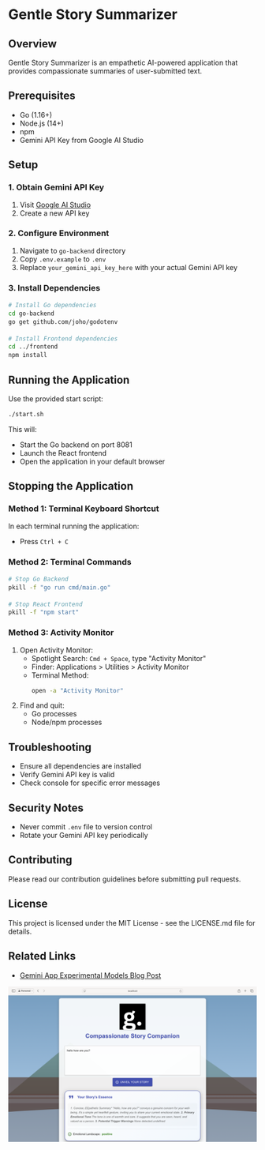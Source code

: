 # Gentle Story Summarizer

## Overview
Gentle Story Summarizer is an empathetic AI-powered application that provides compassionate summaries of user-submitted text.

## Prerequisites
- Go (1.16+)
- Node.js (14+)
- npm
- Gemini API Key from Google AI Studio

## Setup

### 1. Obtain Gemini API Key
1. Visit [Google AI Studio](https://makersuite.google.com/app/apikey)
2. Create a new API key

### 2. Configure Environment
1. Navigate to `go-backend` directory
2. Copy `.env.example` to `.env`
3. Replace `your_gemini_api_key_here` with your actual Gemini API key

### 3. Install Dependencies
```bash
# Install Go dependencies
cd go-backend
go get github.com/joho/godotenv

# Install Frontend dependencies
cd ../frontend
npm install
```

## Running the Application
Use the provided start script:
```bash
./start.sh
```

This will:
- Start the Go backend on port 8081
- Launch the React frontend
- Open the application in your default browser

## Stopping the Application

### Method 1: Terminal Keyboard Shortcut
In each terminal running the application:
- Press `Ctrl + C`

### Method 2: Terminal Commands
```bash
# Stop Go Backend
pkill -f "go run cmd/main.go"

# Stop React Frontend
pkill -f "npm start"
```

### Method 3: Activity Monitor
1. Open Activity Monitor:
   - Spotlight Search: `Cmd + Space`, type "Activity Monitor"
   - Finder: Applications > Utilities > Activity Monitor
   - Terminal Method:
     ```bash
     open -a "Activity Monitor"
     ```
2. Find and quit:
   - Go processes
   - Node/npm processes

## Troubleshooting
- Ensure all dependencies are installed
- Verify Gemini API key is valid
- Check console for specific error messages

## Security Notes
- Never commit `.env` file to version control
- Rotate your Gemini API key periodically

## Contributing
Please read our contribution guidelines before submitting pull requests.

## License
This project is licensed under the MIT License - see the LICENSE.md file for details.

## Related Links
- [Gemini App Experimental Models Blog Post](https://blog.google/feed/gemini-app-experimental-models/)

![App Screenshot](https://github.com/Gravity-Blog/gentle-story-summ/blob/main/frontend/public/Screenshot.png)
